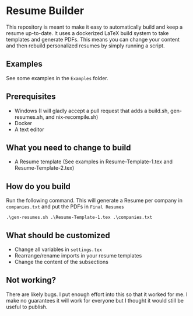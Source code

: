 Resume Builder
==============

This repository is meant to make it easy to automatically build and keep a resume up-to-date. It uses a dockerized LaTeX build system to take templates
and generate PDFs. This means you can change your content and then rebuild personalized resumes by simply running a script.


Examples
--------

See some examples in the `Examples` folder.


Prerequisites
-------------

- Windows (I will gladly accept a pull request that adds a build.sh, gen-resumes.sh, and nix-recompile.sh)
- Docker
- A text editor


What you need to change to build
--------------------------------

- A Resume template (See examples in Resume-Template-1.tex and Resume-Template-2.tex)


How do you build
----------------

Run the following command. This will generate a Resume per company in `companies.txt` and put the PDFs in `Final Resumes`

`.\gen-resumes.sh .\Resume-Template-1.tex .\companies.txt`


What should be customized
-------------------------

- Change all variables in `settings.tex`
- Rearrange/rename imports in your resume templates
- Change the content of the subsections


Not working?
------------

There are likely bugs. I put enough effort into this so that it worked for me. I make no guarantees it will work for everyone but I thought it
would still be useful to publish.
